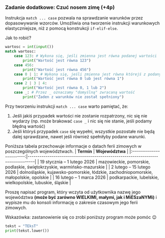 ### Zadanie dodatkowe: Czuć nosem zimę (+4p)
Instrukcja `match ... case` pozwala na sprawdzanie warunków przez dopasowywanie wzorców. Umożliwia ona tworzenie instrukcji warunkowych elastyczniejsze, niż z pomocą konstrukcji `if-elif-else`.

Jak to robić?
```py
wartosc = int(input())
match wartosc:
    case 123: # Wykona się, jeśli zmienna jest równa podanej wartości
        print("Wartość jest równa 123")
    case 456:
        print("Wartość jest równa 456")
    case 0 | 1: # Wykona się, jeśli zmienna jest równa którejś z podanych wartości oddzielonych |
        print("Wartość jest równa 0 lub jest równa 1")
    case 2 | 3 | 4:
        print("Wartość jest równa 0, 1 lub 2")
    case _: # Przez _ oznaczamy "domyślną" zwracaną wartość
        print("Żaden z warunków nie został spełniony")
```
Przy tworzeniu instrukcji `match ... case` warto pamiętać, że:
1. Jeśli jakiś przypadek wartości nie zostanie rozpatrzony, nic się nie wydarzy (np. może brakować `case _` i nic się nie stanie, jeśli podamy błędną wartość)
2. Jeśli któryś przypadek `case` się wypełni, wszystkie pozostałe nie będą dalej sprawdzane, nawet jeśli również spełniłyby podane warunki.

Poniższa tabela przechowuje informacje o datach ferii zimowych w poszczególnych województwach.
|        **Termin**        | **Województwa**                                                                 |
|:------------------------:|---------------------------------------------------------------------------------|
| 19 stycznia – 1 lutego 2026 | mazowieckie, pomorskie, podlaskie, świętokrzyskie, warmińsko-mazurskie         |
| 2 lutego – 15 lutego 2026  | dolnośląskie, kujawsko-pomorskie, łódzkie, zachodniopomorskie, małopolskie, opolskie |
| 16 lutego – 1 marca 2026   | podkarpackie, lubelskie, wielkopolskie, lubuskie, śląskie                      |

Proszę napisać program, który wczyta od użytkownika nazwę jego województwa **(może być zarówno WIELKIMI, małymi, jak i MiESzaNYMi)** i wypisze mu do konsoli informację o zakresie czasowym jego ferii zimowych.

Wskazówka: zastanowienie się co zrobi poniższy program może pomóc 😉
```py
tekst = "TEksT"
print(tekst.lower())
```